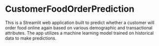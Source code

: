 # CustomerFoodOrderPrediction
This is a Streamlit web application built to predict whether a customer will order food online again based on various demographic and transactional attributes. The app utilizes a machine learning model trained on historical data to make predictions.
